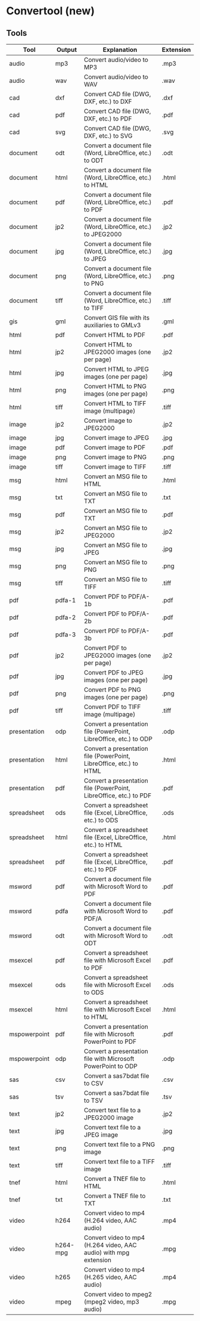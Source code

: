 # Convertool (new)

## Tools

| Tool         | Output   | Explanation                                                         | Extension |
|--------------|----------|---------------------------------------------------------------------|-----------|
| audio        | mp3      | Convert audio/video to MP3                                          | .mp3      |
| audio        | wav      | Convert audio/video to WAV                                          | .wav      |
| cad          | dxf      | Convert CAD file (DWG, DXF, etc.) to DXF                            | .dxf      |
| cad          | pdf      | Convert CAD file (DWG, DXF, etc.) to PDF                            | .pdf      |
| cad          | svg      | Convert CAD file (DWG, DXF, etc.) to SVG                            | .svg      |
| document     | odt      | Convert a document file (Word, LibreOffice, etc.) to ODT            | .odt      |
| document     | html     | Convert a document file (Word, LibreOffice, etc.) to HTML           | .html     |
| document     | pdf      | Convert a document file (Word, LibreOffice, etc.) to PDF            | .pdf      |
| document     | jp2      | Convert a document file (Word, LibreOffice, etc.) to JPEG2000       | .jp2      |
| document     | jpg      | Convert a document file (Word, LibreOffice, etc.) to JPEG           | .jpg      |
| document     | png      | Convert a document file (Word, LibreOffice, etc.) to PNG            | .png      |
| document     | tiff     | Convert a document file (Word, LibreOffice, etc.) to TIFF           | .tiff     |
| gis          | gml      | Convert GIS file with its auxiliaries to GMLv3                      | .gml      |
| html         | pdf      | Convert HTML to PDF                                                 | .pdf      |
| html         | jp2      | Convert HTML to JPEG2000 images (one per page)                      | .jp2      |
| html         | jpg      | Convert HTML to JPEG images (one per page)                          | .jpg      |
| html         | png      | Convert HTML to PNG images (one per page)                           | .png      |
| html         | tiff     | Convert HTML to TIFF image (multipage)                              | .tiff     |
| image        | jp2      | Convert image to JPEG2000                                           | .jp2      |
| image        | jpg      | Convert image to JPEG                                               | .jpg      |
| image        | pdf      | Convert image to PDF                                                | .pdf      |
| image        | png      | Convert image to PNG                                                | .png      |
| image        | tiff     | Convert image to TIFF                                               | .tiff     |
| msg          | html     | Convert an MSG file to HTML                                         | .html     |
| msg          | txt      | Convert an MSG file to TXT                                          | .txt      |
| msg          | pdf      | Convert an MSG file to TXT                                          | .pdf      |
| msg          | jp2      | Convert an MSG file to JPEG2000                                     | .jp2      |
| msg          | jpg      | Convert an MSG file to JPEG                                         | .jpg      |
| msg          | png      | Convert an MSG file to PNG                                          | .png      |
| msg          | tiff     | Convert an MSG file to TIFF                                         | .tiff     |
| pdf          | pdfa-1   | Convert PDF to PDF/A-1b                                             | .pdf      |
| pdf          | pdfa-2   | Convert PDF to PDF/A-2b                                             | .pdf      |
| pdf          | pdfa-3   | Convert PDF to PDF/A-3b                                             | .pdf      |
| pdf          | jp2      | Convert PDF to JPEG2000 images (one per page)                       | .jp2      |
| pdf          | jpg      | Convert PDF to JPEG images (one per page)                           | .jpg      |
| pdf          | png      | Convert PDF to PNG images (one per page)                            | .png      |
| pdf          | tiff     | Convert PDF to TIFF image (multipage)                               | .tiff     |
| presentation | odp      | Convert a presentation file (PowerPoint, LibreOffice, etc.) to ODP  | .odp      |
| presentation | html     | Convert a presentation file (PowerPoint, LibreOffice, etc.) to HTML | .html     |
| presentation | pdf      | Convert a presentation file (PowerPoint, LibreOffice, etc.) to PDF  | .pdf      |
| spreadsheet  | ods      | Convert a spreadsheet file (Excel, LibreOffice, etc.) to ODS        | .ods      |
| spreadsheet  | html     | Convert a spreadsheet file (Excel, LibreOffice, etc.) to HTML       | .html     |
| spreadsheet  | pdf      | Convert a spreadsheet file (Excel, LibreOffice, etc.) to PDF        | .pdf      |
| msword       | pdf      | Convert a document file with Microsoft Word to PDF                  | .pdf      |
| msword       | pdfa     | Convert a document file with Microsoft Word to PDF/A                | .pdf      |
| msword       | odt      | Convert a document file with Microsoft Word to ODT                  | .odt      |
| msexcel      | pdf      | Convert a spreadsheet file with Microsoft Excel to PDF              | .pdf      |
| msexcel      | ods      | Convert a spreadsheet file with Microsoft Excel to ODS              | .ods      |
| msexcel      | html     | Convert a spreadsheet file with Microsoft Excel to HTML             | .html     |
| mspowerpoint | pdf      | Convert a presentation file with Microsoft PowerPoint to PDF        | .pdf      |
| mspowerpoint | odp      | Convert a presentation file with Microsoft PowerPoint to ODP        | .odp      |
| sas          | csv      | Convert a sas7bdat file to CSV                                      | .csv      |
| sas          | tsv      | Convert a sas7bdat file to TSV                                      | .tsv      |
| text         | jp2      | Convert text file to a JPEG2000 image                               | .jp2      |
| text         | jpg      | Convert text file to a JPEG image                                   | .jpg      |
| text         | png      | Convert text file to a PNG image                                    | .png      |
| text         | tiff     | Convert text file to a TIFF image                                   | .tiff     |
| tnef         | html     | Convert a TNEF file to HTML                                         | .html     |
| tnef         | txt      | Convert a TNEF file to TXT                                          | .txt      |
| video        | h264     | Convert video to mp4 (H.264 video, AAC audio)                       | .mp4      |
| video        | h264-mpg | Convert video to mp4 (H.264 video, AAC audio) with mpg extension    | .mpg      |
| video        | h265     | Convert video to mp4 (H.265 video, AAC audio)                       | .mp4      |
| video        | mpeg     | Convert video to mpeg2 (mpeg2 video, mp3 audio)                     | .mpg      |
